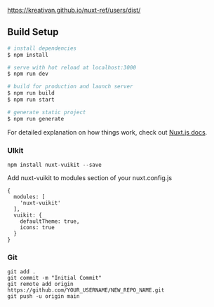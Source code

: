 https://kreativan.github.io/nuxt-ref/users/dist/

## Build Setup

```bash
# install dependencies
$ npm install

# serve with hot reload at localhost:3000
$ npm run dev

# build for production and launch server
$ npm run build
$ npm run start

# generate static project
$ npm run generate
```


For detailed explanation on how things work, check out [Nuxt.js docs](https://nuxtjs.org).

### UIkit
```
npm install nuxt-vuikit --save
```

Add nuxt-vuikit to modules section of your nuxt.config.js
```
{
  modules: [
    'nuxt-vuikit'
  ],
  vuikit: {
    defaultTheme: true,
    icons: true
  }
}
```

### Git
```
git add .
git commit -m "Initial Commit"
git remote add origin https://github.com/YOUR_USERNAME/NEW_REPO_NAME.git
git push -u origin main
```